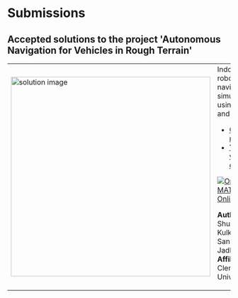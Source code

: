 # Submissions

## Accepted solutions to the project 'Autonomous Navigation for Vehicles in Rough Terrain'
<table>
<tr class="odd">
<td width ="500">
<img src="https://github.com/Autonomousanz/Autonomous-Navigation-in-Rough-Terrain/raw/master/Videos/run.gif" alt="solution image" width="450"/>
</td>
<td width ="500">
Indoor Husky robot navigation simulation using ROS and Gazebo<br>
<ul>
<li><a href="https://github.com/Autonomousanz/Autonomous-Navigation-in-Rough-Terrain//">GitHub repository</a></li>
<li><a href="https://www.youtube.com/watch?v=1A5JWeAHcRw&list=PLn8PRpmsu08ogRonqegcx8xJCSSQO5yVX&index=3">YouTube video demo</a></li></ul>

[![Open in MATLAB Online](https://www.mathworks.com/images/responsive/global/open-in-matlab-online.svg)](https://matlab.mathworks.com/open/github/v1?repo=Autonomousanz/Autonomous-Navigation-in-Rough-Terrain)

**Author:** Shubhankar Kulkarn and Sanskruti Jadhav</br>
**Affiliation** Clemson University
</td>
</tr>
</table>
